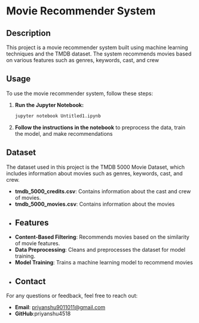 # Movie Recommender System

## Description
This project is a movie recommender system built using machine learning techniques and the TMDB dataset. The system recommends movies based on various features such as genres, keywords, cast, and crew 
## Usage
To use the movie recommender system, follow these steps:

1. **Run the Jupyter Notebook:**
    ```bash
    jupyter notebook Untitled1.ipynb
    ```

2. **Follow the instructions in the notebook** to preprocess the data, train the model, and make recommendations
## Dataset
The dataset used in this project is the TMDB 5000 Movie Dataset, which includes information about movies such as genres, keywords, cast, and crew.

- **tmdb_5000_credits.csv**: Contains information about the cast and crew of movies.
- **tmdb_5000_movies.csv**: Contains information about the movies
- ## Features
- **Content-Based Filtering**: Recommends movies based on the similarity of movie features.
- **Data Preprocessing**: Cleans and preprocesses the dataset for model training.
- **Model Training**: Trains a machine learning model to recommend movies
- ## Contact
For any questions or feedback, feel free to reach out:

- **Email**: priyanshu9011011@gmail.com
- **GitHub**:priyanshu4518
  
